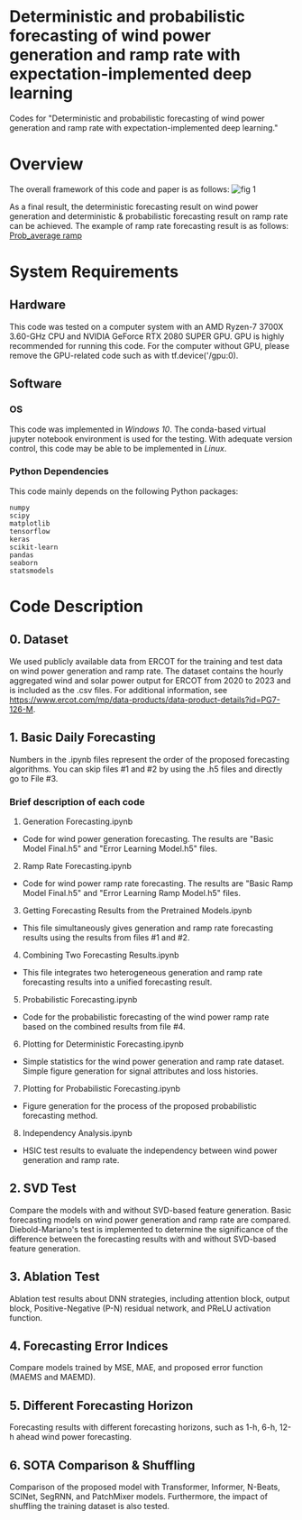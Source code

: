 # Deterministic and probabilistic forecasting of wind power generation and ramp rate with expectation-implemented deep learning
Codes for "Deterministic and probabilistic forecasting of wind power generation and ramp rate with expectation-implemented deep learning."

# Overview
The overall framework of this code and paper is as follows:
![fig 1](https://github.com/user-attachments/assets/3dd5a5e4-77b9-4c84-802e-ff5dac1430a7)

As a final result, the deterministic forecasting result on wind power generation and deterministic & probabilistic forecasting result on ramp rate can be achieved. The example of ramp rate forecasting result is as follows:
[Prob_average ramp](https://github.com/user-attachments/assets/03e05100-0272-499a-8be2-03814bd2a802)

# System Requirements
## Hardware
This code was tested on a computer system with an AMD Ryzen-7 3700X 3.60-GHz CPU and NVIDIA GeForce RTX 2080 SUPER GPU.
GPU is highly recommended for running this code. For the computer without GPU, please remove the GPU-related code such as with tf.device('/gpu:0).
## Software
### OS
This code was implemented in *Windows 10*. The conda-based virtual jupyter notebook environment is used for the testing. With adequate version control, this code may be able to be implemented in *Linux*.
### Python Dependencies
This code mainly depends on the following Python packages:
```
numpy
scipy
matplotlib
tensorflow
keras
scikit-learn
pandas
seaborn
statsmodels
```

# Code Description
## 0. Dataset
We used publicly available data from ERCOT for the training and test data on wind power generation and ramp rate. The dataset contains the hourly aggregated wind and solar power output for ERCOT from 2020 to 2023 and is included as the .csv files. 
For additional information, see https://www.ercot.com/mp/data-products/data-product-details?id=PG7-126-M.
## 1. Basic Daily Forecasting
Numbers in the .ipynb files represent the order of the proposed forecasting algorithms. You can skip files #1 and #2 by using the .h5 files and directly go to File #3.
### Brief description of each code
1. Generation Forecasting.ipynb
  - Code for wind power generation forecasting. The results are "Basic Model Final.h5" and "Error Learning Model.h5" files.
2. Ramp Rate Forecasting.ipynb
  - Code for wind power ramp rate forecasting. The results are "Basic Ramp Model Final.h5" and "Error Learning Ramp Model.h5" files.
3. Getting Forecasting Results from the Pretrained Models.ipynb
  - This file simultaneously gives generation and ramp rate forecasting results using the results from files #1 and #2.
4. Combining Two Forecasting Results.ipynb
  - This file integrates two heterogeneous generation and ramp rate forecasting results into a unified forecasting result.
5. Probabilistic Forecasting.ipynb
  - Code for the probabilistic forecasting of the wind power ramp rate based on the combined results from file #4.
6. Plotting for Deterministic Forecasting.ipynb
  - Simple statistics for the wind power generation and ramp rate dataset. Simple figure generation for signal attributes and loss histories.
7. Plotting for Probabilistic Forecasting.ipynb
  - Figure generation for the process of the proposed probabilistic forecasting method.
8. Independency Analysis.ipynb
  - HSIC test results to evaluate the independency between wind power generation and ramp rate.
## 2. SVD Test
Compare the models with and without SVD-based feature generation. Basic forecasting models on wind power generation and ramp rate are compared. Diebold-Mariano's test is implemented to determine the significance of the difference between the forecasting results with and without SVD-based feature generation. 
## 3. Ablation Test
Ablation test results about DNN strategies, including attention block, output block, Positive-Negative (P-N) residual network, and PReLU activation function.
## 4. Forecasting Error Indices
Compare models trained by MSE, MAE, and proposed error function (MAEMS and MAEMD).
## 5. Different Forecasting Horizon
Forecasting results with different forecasting horizons, such as 1-h, 6-h, 12-h ahead wind power forecasting.
## 6. SOTA Comparison & Shuffling
Comparison of the proposed model with Transformer, Informer, N-Beats, SCINet, SegRNN, and PatchMixer models. Furthermore, the impact of shuffling the training dataset is also tested.
